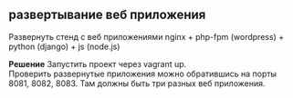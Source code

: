 ## развертывание веб приложения

Развернуть стенд с веб приложениями nginx + php-fpm (wordpress) + python (django) + js (node.js)<br>

**Решение**
Запустить проект через vagrant up. <br>
Проверить развернутые приложения можно обратившись на порты 8081, 8082, 8083. Там должны быть три разных веб приложения.
